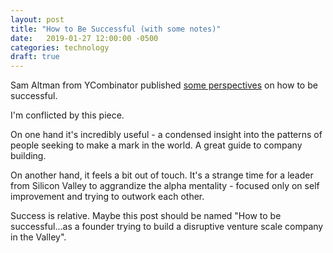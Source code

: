 ```yaml
---
layout: post
title: "How to Be Successful (with some notes)"
date:   2019-01-27 12:00:00 -0500
categories: technology
draft: true
---
```


Sam Altman from YCombinator published [some perspectives](https://blog.samaltman.com/how-to-be-successful) on how to be successful. 

I'm conflicted by this piece. 

On one hand it's incredibly useful - a condensed insight into the patterns of people seeking to make a mark in the world. A great guide to company building. 

On another hand, it feels a bit out of touch. It's a strange time for a leader from Silicon Valley to aggrandize the alpha mentality - focused only on self improvement and trying to outwork each other. 

Success is relative. Maybe this post should be named "How to be successful...as a founder trying to build a disruptive venture scale company in the Valley".
